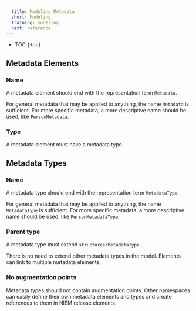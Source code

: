 ```yaml
---
  title: Modeling Metadata
  short: Modeling
  training: modeling
  next: reference
---
```


- TOC
{:toc}

## Metadata Elements

### Name

A metadata element should end with the representation term `Metadata`.

For general metadata that may be applied to anything, the name `Metadata` is sufficient.  For more specific metadata, a more descriptive name should be used, like `PersonMetadata`.

### Type

A metadata element must have a metadata type.

## Metadata Types

### Name

A metadata type should end with the representation term `MetadataType`.

For general metadata that may be applied to anything, the name `MetadataType` is sufficient.  For more specific metadata, a more descriptive name should be used, like `PersonMetadataType`.

### Parent type

A metadata type must extend `structures:MetadataType`.

There is no need to extend other metadata types in the model.  Elements can link to multiple metadata elements.

### No augmentation points

Metadata types should not contain augmentation points.  Other namespaces can easily define their own metadata elements and types and create references to them in NIEM release elements.
